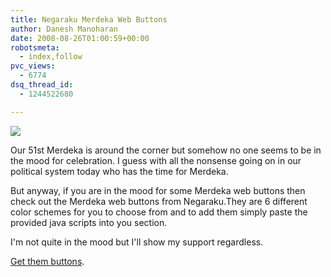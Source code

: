 ```yaml
---
title: Negaraku Merdeka Web Buttons
author: Danesh Manoharan
date: 2008-08-26T01:00:59+00:00
robotsmeta:
  - index,follow
pvc_views:
  - 6774
dsq_thread_id:
  - 1244522680

---
```

![](http://farm4.static.flickr.com/3259/2794704873_e395fee426.jpg)

Our 51st Merdeka is around the corner but somehow no one seems to be in the mood for celebration. I guess with all the nonsense going on in our political system today who has the time for Merdeka.

But anyway, if you are in the mood for some Merdeka web buttons then check out the Merdeka web buttons from Negaraku.They are 6 different color schemes for you to choose from and to add them simply paste the provided java scripts into you <body> section.

I'm not quite in the mood but I'll show my support regardless.

[Get them buttons][1].

 [1]: http://negaraku.net/ForGeeks/negaraku-sticker-51st-merdeka-malaysia--noktah-hitam/